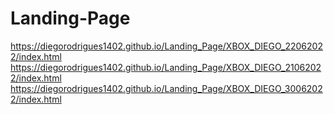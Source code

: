 # Landing-Page

https://diegorodrigues1402.github.io/Landing_Page/XBOX_DIEGO_22062022/index.html
https://diegorodrigues1402.github.io/Landing_Page/XBOX_DIEGO_21062022/index.html 
https://diegorodrigues1402.github.io/Landing_Page/XBOX_DIEGO_30062022/index.html
